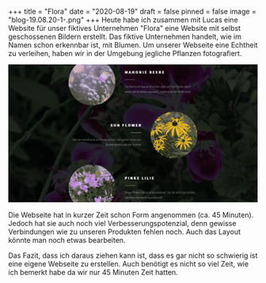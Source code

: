 +++
title = "Flora"
date = "2020-08-19"
draft = false
pinned = false
image = "blog-19.08.20-1-.png"
+++
Heute habe ich zusammen mit Lucas eine Website für unser fiktives Unternehmen "Flora" eine Website mit selbst geschossenen Bildern erstellt. Das fiktive Unternehmen handelt, wie im Namen schon erkennbar ist, mit Blumen. Um unserer Webseite eine Echtheit zu verleihen, haben wir in der Umgebung jegliche Pflanzen fotografiert.

![](blog-19.08.20-1-.png "Webseite Flora")

Die Webseite hat in kurzer Zeit schon Form angenommen (ca. 45 Minuten). Jedoch hat sie auch noch viel Verbesserungspotenzial, denn gewisse Verbindungen wie zu unseren Produkten fehlen noch. Auch das Layout könnte man noch etwas bearbeiten.

Das Fazit, dass ich daraus ziehen kann ist, dass es gar nicht so schwierig ist eine eigene Webseite zu erstellen. Auch benötigt es nicht so viel Zeit, wie ich bemerkt habe da wir nur 45 Minuten Zeit hatten.